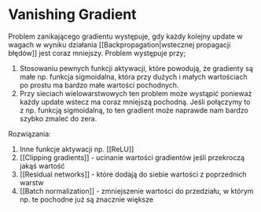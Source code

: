 # Vanishing Gradient

Problem zanikającego gradientu występuje, gdy każdy kolejny update w wagach w wyniku działania [[Backpropagation|wstecznej propagacji błędów]] jest coraz mniejszy. Problem występuje przy;

1. Stosowaniu pewnych funkcji aktywacji, które powodują, że gradienty są małe np. funkcja sigmoidalna, która przy dużych i małych wartościach po prostu ma bardzo małe wartości pochodnych. 
2. Przy sieciach wielowarstwowych ten problem może wystąpić ponieważ każdy update wstecz ma coraz mniejszą pochodną. Jeśli połączymy to z np. funkcją sigmoidalną, to ten gradient może naprawde nam bardzo szybko zmaleć do zera.

Rozwiązania:

1. Inne funkcje aktywacji np. [[ReLU]]
2. [[Clipping gradients]] - ucinanie wartości gradientów jeśli przekroczą jakąś wartość
3. [[Residual networks]] - które dodają do siebie wartości z poprzednich warstw
4. [[Batch normalization]] - zmniejszenie wartości do przedziału, w którym np. te pochodne już są znacznie większe 